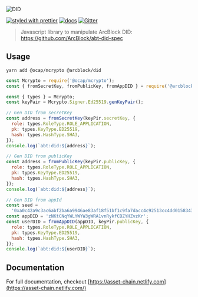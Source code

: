 ![DID](https://www.arcblock.io/.netlify/functions/badge/?text=DID)

[![styled with prettier](https://img.shields.io/badge/styled_with-prettier-ff69b4.svg)](https://github.com/prettier/prettier)
[![docs](https://img.shields.io/badge/powered%20by-arcblock-green.svg)](https://docs.arcblock.io)
[![Gitter](https://badges.gitter.im/ArcBlock/community.svg)](https://gitter.im/ArcBlock/community?utm_source=badge\&utm_medium=badge\&utm_campaign=pr-badge)

> Javascript library to manipulate ArcBlock DID: <https://github.com/ArcBlock/abt-did-spec>

## Usage

```terminal
yarn add @ocap/mcrypto @arcblock/did
```

```javascript
const Mcrypto = require('@ocap/mcrypto');
const { fromSecretKey, fromPublicKey, fromAppDID } = require('@arcblock/did');

const { types } = Mcrypto;
const keyPair = Mcrypto.Signer.Ed25519.genKeyPair();

// Gen DID from secretKey
const address = fromSecretKey(keyPir.secretKey, {
  role: types.RoleType.ROLE_APPLICATION,
  pk: types.KeyType.ED25519,
  hash: types.HashType.SHA3,
});
console.log(`abt:did:${address}`);

// Gen DID from publicKey
const address = fromPublicKey(keyPir.publicKey, {
  role: types.RoleType.ROLE_APPLICATION,
  pk: types.KeyType.ED25519,
  hash: types.HashType.SHA3,
});
console.log(`abt:did:${address}`);

// Gen DID from appId
const seed =
  '0xa0c42a9c3ac6abf2ba6a9946ae83af18f51bf1c9fa7dacc4c92513cc4dd015834341c775dcd4c0fac73547c5662d81a9e9361a0aac604a73a321bd9103bce8af';
const appDID = 'zNKtCNqYWLYWYW3gWRA1vnRykfCBZYHZvzKr';
const userDID = fromAppDID(appDID, keyPir.publicKey, {
  role: types.RoleType.ROLE_APPLICATION,
  pk: types.KeyType.ED25519,
  hash: types.HashType.SHA3,
});
console.log(`abt:did:${userDID}`);
```

## Documentation

For full documentation, checkout [https://asset-chain.netlify.com](https://asset-chain.netlify.com/)
